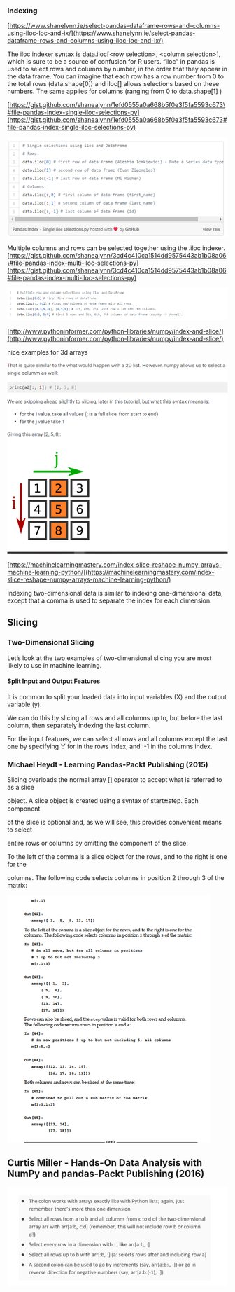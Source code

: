 ### **Indexing**

[https://www.shanelynn.ie/select-pandas-dataframe-rows-and-columns-using-iloc-loc-and-ix/](https://www.shanelynn.ie/select-pandas-dataframe-rows-and-columns-using-iloc-loc-and-ix/)

The iloc indexer syntax is data.iloc\[&lt;row selection&gt;, &lt;column selection&gt;\], which is sure to be a source of confusion for R users. “iloc” in pandas is used to select rows and columns by number, in the order that they appear in the data frame. You can imagine that each row has a row number from 0 to the total rows \(data.shape\[0\]\)  and iloc\[\] allows selections based on these numbers. The same applies for columns \(ranging from 0 to data.shape\[1\] \)

[https://gist.github.com/shanealynn/1efd0555a0a668b5f0e3f5fa5593c673\#file-pandas-index-single-iloc-selections-py](https://gist.github.com/shanealynn/1efd0555a0a668b5f0e3f5fa5593c673#file-pandas-index-single-iloc-selections-py)

![](/assets/import.png)

Multiple columns and rows can be selected together using the .iloc indexer.[https://gist.github.com/shanealynn/3cd4c410ca1514dd9575443ab1b08a06\#file-pandas-index-multi-iloc-selections-py](https://gist.github.com/shanealynn/3cd4c410ca1514dd9575443ab1b08a06#file-pandas-index-multi-iloc-selections-py)

![](/assets/import1.png)

[http://www.pythoninformer.com/python-libraries/numpy/index-and-slice/](http://www.pythoninformer.com/python-libraries/numpy/index-and-slice/)

nice examples for 3d arrays

![](/assets/import3.png)

[https://machinelearningmastery.com/index-slice-reshape-numpy-arrays-machine-learning-python/](https://machinelearningmastery.com/index-slice-reshape-numpy-arrays-machine-learning-python/)

Indexing two-dimensional data is similar to indexing one-dimensional data, except that a comma is used to separate the index for each dimension.

## **Slicing**

### Two-Dimensional Slicing

Let’s look at the two examples of two-dimensional slicing you are most likely to use in machine learning.

#### Split Input and Output Features

It is common to split your loaded data into input variables \(X\) and the output variable \(y\).

We can do this by slicing all rows and all columns up to, but before the last column, then separately indexing the last column.

For the input features, we can select all rows and all columns except the last one by specifying ‘:’ for in the rows index, and :-1 in the columns index.

### Michael Heydt - Learning Pandas-Packt Publishing \(2015\)

Slicing overloads the normal array \[\] operator to accept what is referred to as a slice

object. A slice object is created using a syntax of start:end:step. Each component

of the slice is optional and, as we will see, this provides convenient means to select

entire rows or columns by omitting the component of the slice.

To the left of the comma is a slice object for the rows, and to the right is one for the

columns. The following code selects columns in position 2 through 3 of the matrix:

![](/assets/import4.png)





## Curtis Miller - Hands-On Data Analysis with NumPy and pandas-Packt Publishing \(2016\)

![](/assets/import5.png)

